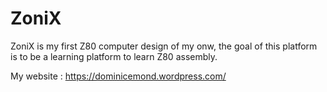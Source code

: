 # ZoniX
 
ZoniX is my first Z80 computer design of my onw, the goal of this platform is to be a learning platform to learn Z80 assembly.

My website : https://dominicemond.wordpress.com/
